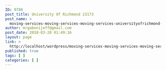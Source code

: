 ```yaml
---
ID: 9780
post_title: University Of Richmond 23173
post_name: >
  moving-services-moving-services-moving-services-universityofrichmond-23173
author: mrgabonijeff@gmail.com
post_date: 2018-03-28 01:49:16
layout: page
link: >
  http://localhost/wordpress/moving-services-moving-services-moving-services-universityofrichmond-23173/
published: true
tags: [ ]
categories: [ ]
---
```

